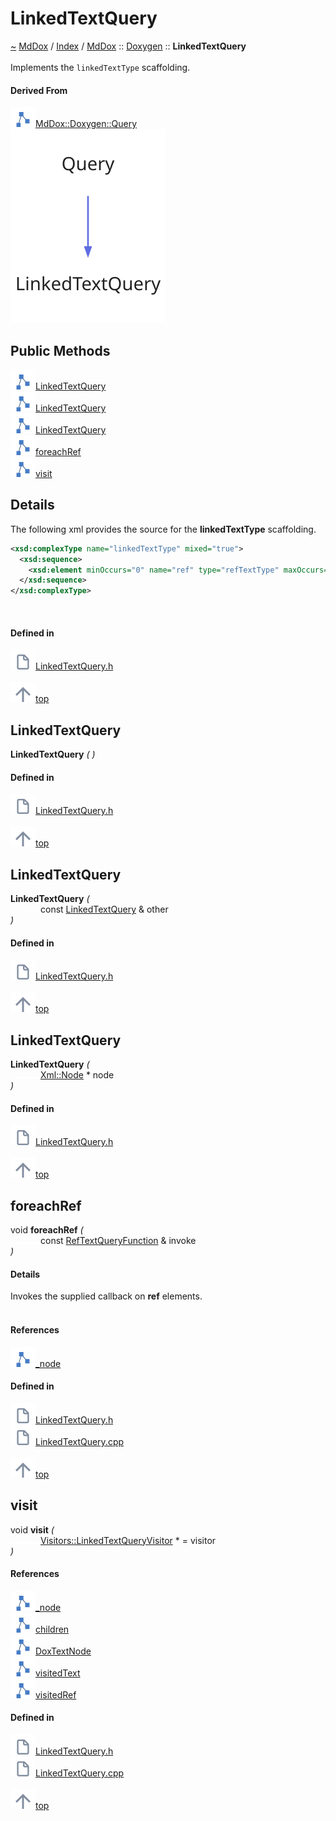 <a id="linkedtextquery"></a>
<h1>LinkedTextQuery</h1>
<a id="classmddox_1_1doxygen_1_1linkedtextquery"></a>
<a href="https://github.com/CharlesCarley/MdDox#~">~</a>
<a href="indexpage.md#mddox">MdDox</a>
<span class="inline-text">/</span>
<a href="index.md#index">Index</a>
<span class="inline-text">/</span>
<a href="namespaceMdDox.md#mddox">MdDox</a>
<span class="inline-text">::</span>
<a href="namespaceMdDox_1_1Doxygen.md#doxygen">Doxygen</a>
<span class="inline-text">::</span>
<span class="bold-text"><b>LinkedTextQuery</b></span>
<br/>
<br/>
<span class="inline-text">Implements the </span>
<code class="typewriter">linkedTextType</code>
<span class="inline-text"> scaffolding. </span>
<br/>
<a id="derived-from"></a>
<h4>Derived From</h4>
<div class="icon-link">
<img src="../images/class.svg"/><a href="classMdDox_1_1Doxygen_1_1Query.md#query">MdDox::Doxygen::Query</a>
</div>
<img src="../images/dot/internal-diagram-38.dot.svg"/><br/>
<a id="public-methods"></a>
<h2>Public Methods</h2>
<span class="icon-list-item"><a href="#linkedtextquery" class="icon-list-item"><img src="../images/class.svg" class="icon-list-item"/><span class="icon-list-item">LinkedTextQuery</span>
</a>
</span>
<br/>
<span class="icon-list-item"><a href="#linkedtextquery" class="icon-list-item"><img src="../images/class.svg" class="icon-list-item"/><span class="icon-list-item">LinkedTextQuery</span>
</a>
</span>
<br/>
<span class="icon-list-item"><a href="#linkedtextquery" class="icon-list-item"><img src="../images/class.svg" class="icon-list-item"/><span class="icon-list-item">LinkedTextQuery</span>
</a>
</span>
<br/>
<span class="icon-list-item"><a href="#foreachref" class="icon-list-item"><img src="../images/class.svg" class="icon-list-item"/><span class="icon-list-item">foreachRef</span>
</a>
</span>
<br/>
<span class="icon-list-item"><a href="#visit" class="icon-list-item"><img src="../images/class.svg" class="icon-list-item"/><span class="icon-list-item">visit</span>
</a>
</span>
<br/>
<a id="details"></a>
<h2>Details</h2>
<span class="inline-text">The following xml provides the source for the </span>
<span class="bold-text"><b>linkedTextType</b></span>
<span class="inline-text"> scaffolding.</span>

```xml
<xsd:complexType name="linkedTextType" mixed="true">
  <xsd:sequence>
    <xsd:element minOccurs="0" name="ref" type="refTextType" maxOccurs="unbounded"/>
  </xsd:sequence>
</xsd:complexType>
```
<br/>
<a id="defined-in"></a>
<h4>Defined in</h4>
<span class="icon-list-item"><a href="https://github.com/CharlesCarley/MdDox/blob/master/Tools/Doxygen/LinkedTextQuery.h#L62" class="icon-list-item"><img src="../images/file.svg" class="icon-list-item"/><span class="icon-list-item">LinkedTextQuery.h</span>
</a>
</span>
<br/>
<br/>
<span class="icon-list-item"><a href="#linkedtextquery" class="icon-list-item"><img src="../images/jumpToTop.svg" class="icon-list-item"/><span class="icon-list-item">top</span>
</a>
</span>
<a id="linkedtextquery"></a>
<h2>LinkedTextQuery</h2>
<span class="bold-text"><b>LinkedTextQuery</b></span>
<span class="italic-text"><i>(</i></span>
<span class="italic-text"><i>)</i></span>
<a id="defined-in"></a>
<h4>Defined in</h4>
<span class="icon-list-item"><a href="https://github.com/CharlesCarley/MdDox/blob/master/Tools/Doxygen/LinkedTextQuery.h#L64" class="icon-list-item"><img src="../images/file.svg" class="icon-list-item"/><span class="icon-list-item">LinkedTextQuery.h</span>
</a>
</span>
<br/>
<br/>
<span class="icon-list-item"><a href="#linkedtextquery" class="icon-list-item"><img src="../images/jumpToTop.svg" class="icon-list-item"/><span class="icon-list-item">top</span>
</a>
</span>
<br/>
<a id="linkedtextquery"></a>
<h2>LinkedTextQuery</h2>
<span class="bold-text"><b>LinkedTextQuery</b></span>
<span class="italic-text"><i>(</i></span>
<div class="paragraph">
<span class="paragraph"><img src="../images/horSpace24px.svg"/><span class="inline-text">const </span>
<a href="classMdDox_1_1Doxygen_1_1LinkedTextQuery.md#linkedtextquery">LinkedTextQuery</a>
<span class="inline-text"> &amp;</span>
<span class="inline-text">other</span>
</span>
</div>
<span class="italic-text"><i>)</i></span>
<a id="defined-in"></a>
<h4>Defined in</h4>
<span class="icon-list-item"><a href="https://github.com/CharlesCarley/MdDox/blob/master/Tools/Doxygen/LinkedTextQuery.h#L65" class="icon-list-item"><img src="../images/file.svg" class="icon-list-item"/><span class="icon-list-item">LinkedTextQuery.h</span>
</a>
</span>
<br/>
<br/>
<span class="icon-list-item"><a href="#linkedtextquery" class="icon-list-item"><img src="../images/jumpToTop.svg" class="icon-list-item"/><span class="icon-list-item">top</span>
</a>
</span>
<br/>
<a id="linkedtextquery"></a>
<h2>LinkedTextQuery</h2>
<span class="bold-text"><b>LinkedTextQuery</b></span>
<span class="italic-text"><i>(</i></span>
<div class="paragraph">
<span class="paragraph"><img src="../images/horSpace24px.svg"/><a href="classMdDox_1_1Xml_1_1Node.md#node">Xml::Node</a>
<span class="inline-text"> *</span>
<span class="inline-text">node</span>
</span>
</div>
<span class="italic-text"><i>)</i></span>
<a id="defined-in"></a>
<h4>Defined in</h4>
<span class="icon-list-item"><a href="https://github.com/CharlesCarley/MdDox/blob/master/Tools/Doxygen/LinkedTextQuery.h#L67" class="icon-list-item"><img src="../images/file.svg" class="icon-list-item"/><span class="icon-list-item">LinkedTextQuery.h</span>
</a>
</span>
<br/>
<br/>
<span class="icon-list-item"><a href="#linkedtextquery" class="icon-list-item"><img src="../images/jumpToTop.svg" class="icon-list-item"/><span class="icon-list-item">top</span>
</a>
</span>
<br/>
<a id="foreachref"></a>
<h2>foreachRef</h2>
<span class="inline-text">void</span>
<span class="bold-text"><b>foreachRef</b></span>
<span class="italic-text"><i>(</i></span>
<div class="paragraph">
<span class="paragraph"><img src="../images/horSpace24px.svg"/><span class="inline-text">const </span>
<a href="namespaceMdDox_1_1Doxygen.md#reftextqueryfunction">RefTextQueryFunction</a>
<span class="inline-text"> &amp;</span>
<span class="inline-text">invoke</span>
</span>
</div>
<span class="italic-text"><i>)</i></span>
<a id="details"></a>
<h4>Details</h4>
<span class="inline-text">Invokes the supplied callback on </span>
<span class="bold-text"><b>ref</b></span>
<span class="inline-text"> elements. </span>
<br/>
<br/>
<a id="references"></a>
<h4>References</h4>
<div class="paragraph">
<span class="paragraph"><img src="../images/class.svg"/><a href="classMdDox_1_1Doxygen_1_1Query.md#_node">_node</a>
</span>
</div>
<a id="defined-in"></a>
<h4>Defined in</h4>
<span class="icon-list-item"><a href="https://github.com/CharlesCarley/MdDox/blob/master/Tools/Doxygen/LinkedTextQuery.h#L76" class="icon-list-item"><img src="../images/file.svg" class="icon-list-item"/><span class="icon-list-item">LinkedTextQuery.h</span>
</a>
</span>
<br/>
<span class="icon-list-item"><a href="https://github.com/CharlesCarley/MdDox/blob/master/Tools/Doxygen/LinkedTextQuery.cpp#L49" class="icon-list-item"><img src="../images/file.svg" class="icon-list-item"/><span class="icon-list-item">LinkedTextQuery.cpp</span>
</a>
</span>
<br/>
<br/>
<span class="icon-list-item"><a href="#linkedtextquery" class="icon-list-item"><img src="../images/jumpToTop.svg" class="icon-list-item"/><span class="icon-list-item">top</span>
</a>
</span>
<br/>
<a id="visit"></a>
<h2>visit</h2>
<span class="inline-text">void</span>
<span class="bold-text"><b>visit</b></span>
<span class="italic-text"><i>(</i></span>
<div class="paragraph">
<span class="paragraph"><img src="../images/horSpace24px.svg"/><a href="classMdDox_1_1Doxygen_1_1Visitors_1_1LinkedTextQueryVisitor.md#linkedtextqueryvisitor">Visitors::LinkedTextQueryVisitor</a>
<span class="inline-text"> *</span>
<span class="inline-text"> = </span>
<span class="inline-text">visitor</span>
</span>
</div>
<span class="italic-text"><i>)</i></span>
<a id="references"></a>
<h4>References</h4>
<div class="paragraph">
<span class="paragraph"><img src="../images/class.svg"/><a href="classMdDox_1_1Doxygen_1_1Query.md#_node">_node</a>
</span>
</div>
<div class="paragraph">
<span class="paragraph"><img src="../images/class.svg"/><a href="classMdDox_1_1Xml_1_1Node.md#children">children</a>
</span>
</div>
<div class="paragraph">
<span class="paragraph"><img src="../images/class.svg"/><a href="namespaceMdDox_1_1Doxygen.md#doxtextnode">DoxTextNode</a>
</span>
</div>
<div class="paragraph">
<span class="paragraph"><img src="../images/class.svg"/><a href="classMdDox_1_1Doxygen_1_1Visitors_1_1LinkedTextQueryVisitor.md#visitedtext">visitedText</a>
</span>
</div>
<div class="paragraph">
<span class="paragraph"><img src="../images/class.svg"/><a href="classMdDox_1_1Doxygen_1_1Visitors_1_1LinkedTextQueryVisitor.md#visitedref">visitedRef</a>
</span>
</div>
<a id="defined-in"></a>
<h4>Defined in</h4>
<span class="icon-list-item"><a href="https://github.com/CharlesCarley/MdDox/blob/master/Tools/Doxygen/LinkedTextQuery.h#L72" class="icon-list-item"><img src="../images/file.svg" class="icon-list-item"/><span class="icon-list-item">LinkedTextQuery.h</span>
</a>
</span>
<br/>
<span class="icon-list-item"><a href="https://github.com/CharlesCarley/MdDox/blob/master/Tools/Doxygen/LinkedTextQuery.cpp#L29" class="icon-list-item"><img src="../images/file.svg" class="icon-list-item"/><span class="icon-list-item">LinkedTextQuery.cpp</span>
</a>
</span>
<br/>
<br/>
<span class="icon-list-item"><a href="#linkedtextquery" class="icon-list-item"><img src="../images/jumpToTop.svg" class="icon-list-item"/><span class="icon-list-item">top</span>
</a>
</span>
<br/>
</div>
</div>
</body>
</html>
